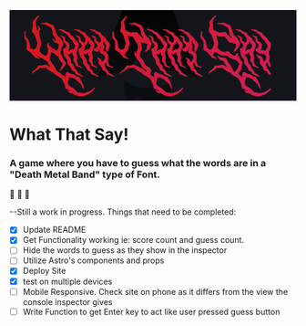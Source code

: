 ![What that say logo](./public/metal-logo.PNG)

# What That Say!

### A game where you have to guess what the words are in a "Death Metal Band" type of Font.

:metal: :metal: :metal:

--Still a work in progress. Things that need to be completed:

- [x] Update README
- [x] Get Functionality working ie: score count and guess count.
- [ ] Hide the words to guess as they show in the inspector
- [ ] Utilize Astro's components and props
- [x] Deploy Site
- [x] test on multiple devices
- [ ] Mobile Responsive. Check site on phone as it differs from the view the console inspector gives
- [ ] Write Function to get Enter key to act like user pressed guess button
